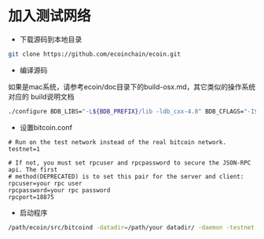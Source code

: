 # 加入测试网络

* 下载源码到本地目录
```bash
git clone https://github.com/ecoinchain/ecoin.git
```

* 编译源码

如果是mac系统，请参考ecoin/doc目录下的build-osx.md，其它类似的操作系统对应的
build说明文档

```bash
./configure BDB_LIBS="-L${BDB_PREFIX}/lib -ldb_cxx-4.8" BDB_CFLAGS="-I${BDB_PREFIX}/include" --without-gui
```

* 设置bitcoin.conf
```
# Run on the test network instead of the real bitcoin network.
testnet=1

# If not, you must set rpcuser and rpcpassword to secure the JSON-RPC api. The first
# method(DEPRECATED) is to set this pair for the server and client:
rpcuser=your rpc user
rpcpassword=your rpc password
rpcport=18875
```

* 启动程序
```bash
/path/ecoin/src/bitcoind -datadir=/path/your datadir/ -daemon -testnet
```
